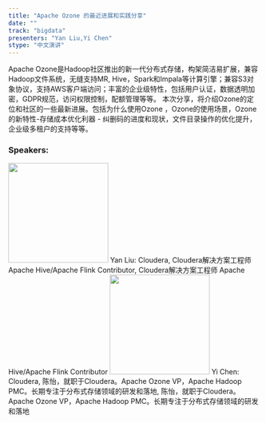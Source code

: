 ```yaml
---
title: "Apache Ozone 的最近进展和实践分享"
date: "" 
track: "bigdata"
presenters: "Yan Liu,Yi Chen"
stype: "中文演讲"
---
```

Apache Ozone是Hadoop社区推出的新一代分布式存储，构架简洁易扩展，兼容Hadoop文件系统，无缝支持MR, Hive，Spark和Impala等计算引擎；兼容S3对象协议，支持AWS客户端访问；丰富的企业级特性，包括用户认证，数据透明加密，GDPR规范，访问权限控制，配额管理等等。
      本次分享，将介绍Ozone的定位和社区的一些最新进展。包括为什么使用Ozone ，Ozone的使用场景，Ozone的新特性-存储成本优化利器 - 纠删码的进度和现状，文件目录操作的优化提升，企业级多租户的支持等等。
 ### Speakers: 
 <img src="images/speaker/1059.png" width="200" />
 Yan Liu: Cloudera, Cloudera解决方案工程师
Apache Hive/Apache Flink Contributor, Cloudera解决方案工程师
Apache Hive/Apache Flink Contributor
 <img src="images/speaker/1059_2.png" width="200" />
 Yi Chen: Cloudera, 陈怡，就职于Cloudera。Apache Ozone VP，Apache Hadoop PMC。长期专注于分布式存储领域的研发和落地, 陈怡，就职于Cloudera。Apache Ozone VP，Apache Hadoop PMC。长期专注于分布式存储领域的研发和落地
 